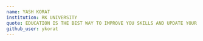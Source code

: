 ```yaml
---
name: YASH KORAT
institution: RK UNIVERSITY
quote: EDUCATION IS THE BEST WAY TO IMPROVE YOU SKILLS AND UPDATE YOUR LIFE.
github_user: ykorat
---
```

